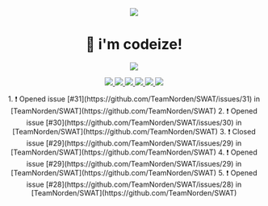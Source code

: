 <p align="center">
    <img src="https://avatars.githubusercontent.com/u/63158950?s=400&u=dd76c829ae30921e131dcbe7c830dc368e2d6e8a&v=4" />
</p>

<h1 align="center">
    👋 i'm codeize!
</h1>

<p align="center">
  <a href="https://skillicons.dev">
    <img src="https://skillicons.dev/icons?i=discord,bots,ts,nodejs,mongodb,react" />
  </a>
</p>

<p align="center">
  <a href="https://discord.com/users/668423998777982997">
    <img src="https://nocache.advaith.workers.dev?url=https://img.shields.io/endpoint?url=https://dev.discordprofiles.me/api/badge/status/668423998777982997?simple=true" />
    <img src="https://nocache.advaith.workers.dev?url=https://img.shields.io/endpoint?url=https://dev.discordprofiles.me/api/badge/vscode/668423998777982997" />
    <img src="https://nocache.advaith.workers.dev?url=https://img.shields.io/endpoint?url=https://dev.discordprofiles.me/api/badge/playing/668423998777982997" />
    <img src="https://nocache.advaith.workers.dev?url=https://img.shields.io/endpoint?url=https://dev.discordprofiles.me/api/badge/spotify/668423998777982997" />
    <img src="https://komarev.com/ghpvc/?username=codeize" />
    <a href="https://discord.gg/ZsJnSxHdgD"><img src="https://invidget.switchblade.xyz/ZsJnSxHdgD" /></a>
  </a>
</p>


<p align="center">
    <!--START_SECTION:activity-->
1. ❗️ Opened issue [#31](https://github.com/TeamNorden/SWAT/issues/31) in [TeamNorden/SWAT](https://github.com/TeamNorden/SWAT)
2. ❗️ Opened issue [#30](https://github.com/TeamNorden/SWAT/issues/30) in [TeamNorden/SWAT](https://github.com/TeamNorden/SWAT)
3. ❗️ Closed issue [#29](https://github.com/TeamNorden/SWAT/issues/29) in [TeamNorden/SWAT](https://github.com/TeamNorden/SWAT)
4. ❗️ Opened issue [#29](https://github.com/TeamNorden/SWAT/issues/29) in [TeamNorden/SWAT](https://github.com/TeamNorden/SWAT)
5. ❗️ Opened issue [#28](https://github.com/TeamNorden/SWAT/issues/28) in [TeamNorden/SWAT](https://github.com/TeamNorden/SWAT)
<!--END_SECTION:activity-->
</p>
